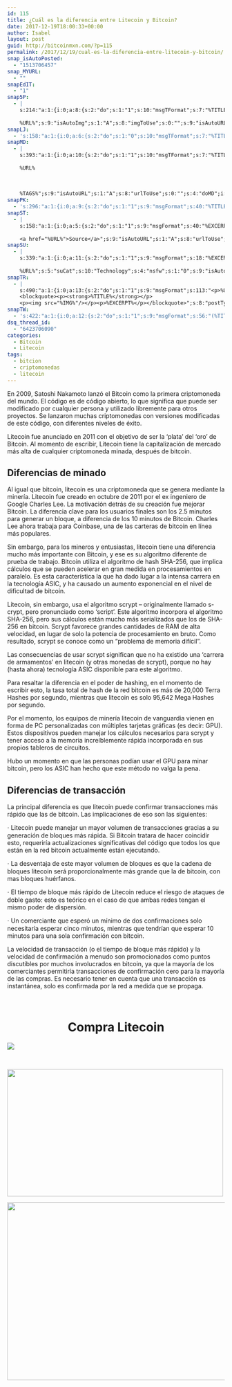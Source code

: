 ```yaml
---
id: 115
title: ¿Cuál es la diferencia entre Litecoin y Bitcoin?
date: 2017-12-19T18:00:33+00:00
author: Isabel
layout: post
guid: http://bitcoinmxn.com/?p=115
permalink: /2017/12/19/cual-es-la-diferencia-entre-litecoin-y-bitcoin/
snap_isAutoPosted:
  - "1513706457"
snap_MYURL:
  - ""
snapEdIT:
  - "1"
snap5P:
  - |
    s:214:"a:1:{i:0;a:8:{s:2:"do";s:1:"1";s:10:"msgTFormat";s:7:"%TITLE%";s:9:"msgFormat";s:18:"%EXCERPT%
    
    %URL%";s:9:"isAutoImg";s:1:"A";s:8:"imgToUse";s:0:"";s:9:"isAutoURL";s:1:"A";s:8:"urlToUse";s:0:"";s:4:"do5P";i:0;}}";
snapLJ:
  - 's:158:"a:1:{i:0;a:6:{s:2:"do";s:1:"0";s:10:"msgTFormat";s:7:"%TITLE%";s:9:"msgFormat";s:9:"%EXCERPT%";s:9:"isAutoURL";s:1:"A";s:8:"urlToUse";s:0:"";s:4:"doLJ";i:0;}}";'
snapMD:
  - |
    s:393:"a:1:{i:0;a:10:{s:2:"do";s:1:"1";s:10:"msgTFormat";s:7:"%TITLE%";s:9:"msgFormat";s:32:"%EXCERPT%
    
    %URL%
    
    
    
    %TAGS%";s:9:"isAutoURL";s:1:"A";s:8:"urlToUse";s:0:"";s:4:"doMD";i:0;s:8:"isPosted";s:1:"1";s:4:"pgID";s:12:"78cdcaa6dadd";s:7:"postURL";s:95:"https://medium.com/@BitcoinMXN/cu%C3%A1l-es-la-diferencia-entre-litecoin-y-bitcoin-78cdcaa6dadd";s:5:"pDate";s:19:"2017-12-19 18:00:37";}}";
snapPK:
  - 's:296:"a:1:{i:0;a:9:{s:2:"do";s:1:"1";s:9:"msgFormat";s:40:"%TITLE% - %URL% #bitcoin #mexico #crypto";s:9:"isAutoURL";s:1:"A";s:8:"urlToUse";s:0:"";s:4:"doPK";i:0;s:8:"isPosted";s:1:"1";s:4:"pgID";i:1364079446;s:7:"postURL";s:30:"https://www.plurk.com/p/mk4yfq";s:5:"pDate";s:19:"2017-12-19 18:00:40";}}";'
snapST:
  - |
    s:158:"a:1:{i:0;a:5:{s:2:"do";s:1:"1";s:9:"msgFormat";s:40:"%EXCERPT%
    
    <a href="%URL%">Source</a>";s:9:"isAutoURL";s:1:"A";s:8:"urlToUse";s:0:"";s:4:"doST";i:0;}}";
snapSU:
  - |
    s:339:"a:1:{i:0;a:11:{s:2:"do";s:1:"1";s:9:"msgFormat";s:18:"%EXCERPT%
    
    %URL%";s:5:"suCat";s:10:"Technology";s:4:"nsfw";s:1:"0";s:9:"isAutoURL";s:1:"A";s:8:"urlToUse";s:0:"";s:4:"doSU";i:0;s:8:"isPosted";s:1:"1";s:4:"pgID";s:6:"9t3fwV";s:7:"postURL";s:45:"http://www.stumbleupon.com/su/9t3fwV/comments";s:5:"pDate";s:19:"2017-12-19 18:00:55";}}";
snapTR:
  - |
    s:490:"a:1:{i:0;a:13:{s:2:"do";s:1:"1";s:9:"msgFormat";s:113:"<p>%URL%</p>
    <blockquote><p><strong>%TITLE%</strong></p>
    <p><img src="%IMG%"/></p><p>%EXCERPT%</p></blockquote>";s:8:"postType";s:1:"T";s:10:"msgTFormat";s:7:"%TITLE%";s:9:"isAutoImg";s:1:"A";s:8:"imgToUse";s:0:"";s:9:"isAutoURL";s:1:"A";s:8:"urlToUse";s:0:"";s:4:"doTR";i:0;s:8:"isPosted";s:1:"1";s:4:"pgID";i:168721325813;s:7:"postURL";s:46:"http://bitcoinmxn.tumblr.com/post/168721325813";s:5:"pDate";s:19:"2017-12-19 18:00:57";}}";
snapTW:
  - 's:422:"a:1:{i:0;a:12:{s:2:"do";s:1:"1";s:9:"msgFormat";s:56:"(%TITLE%) - %URL% #bitcoinmxn #espanolbitcoin #bitcoinla";s:8:"attchImg";s:1:"1";s:9:"isAutoImg";s:1:"A";s:8:"imgToUse";s:0:"";s:9:"isAutoURL";s:1:"A";s:8:"urlToUse";s:0:"";s:4:"doTW";i:0;s:8:"isPosted";s:1:"1";s:4:"pgID";s:18:"943179363167727616";s:7:"postURL";s:57:"https://twitter.com/mxn_bitcoin/status/943179363167727616";s:5:"pDate";s:19:"2017-12-19 18:00:58";}}";'
dsq_thread_id:
  - "6423706090"
categories:
  - Bitcoin
  - Litecoin
tags:
  - bitcion
  - criptomonedas
  - litecoin
---
```

En 2009, Satoshi Nakamoto lanzó el Bitcoin como la primera criptomoneda del mundo. El código es de código abierto, lo que significa que puede ser modificado por cualquier persona y utilizado libremente para otros proyectos. Se lanzaron muchas criptomonedas con versiones modificadas de este código, con diferentes niveles de éxito.

Litecoin fue anunciado en 2011 con el objetivo de ser la &#8216;plata&#8217; del &#8216;oro&#8217; de Bitcoin. Al momento de escribir, Litecoin tiene la capitalización de mercado más alta de cualquier criptomoneda minada, después de bitcoin.

<h2 class="western" lang="es-VE">
  Diferencias de minado
</h2>

Al igual que bitcoin, litecoin es una criptomoneda que se genera mediante la minería. Litecoin fue creado en octubre de 2011 por el ex ingeniero de Google Charles Lee. La motivación detrás de su creación fue mejorar Bitcoin. La diferencia clave para los usuarios finales son los 2.5 minutos para generar un bloque, a diferencia de los 10 minutos de Bitcoin. Charles Lee ahora trabaja para Coinbase, una de las carteras de bitcoin en línea más populares.

Sin embargo, para los mineros y entusiastas, litecoin tiene una diferencia mucho más importante con Bitcoin, y ese es su algoritmo diferente de prueba de trabajo. Bitcoin utiliza el algoritmo de hash SHA-256, que implica cálculos que se pueden acelerar en gran medida en procesamientos en paralelo. Es esta característica la que ha dado lugar a la intensa carrera en la tecnología ASIC, y ha causado un aumento exponencial en el nivel de dificultad de bitcoin.

Litecoin, sin embargo, usa el algoritmo scrypt &#8211; originalmente llamado s-crypt, pero pronunciado como &#8216;script&#8217;. Este algoritmo incorpora el algoritmo SHA-256, pero sus cálculos están mucho más serializados que los de SHA-256 en bitcoin. Scrypt favorece grandes cantidades de RAM de alta velocidad, en lugar de solo la potencia de procesamiento en bruto. Como resultado, scrypt se conoce como un &#8220;problema de memoria difícil&#8221;.

Las consecuencias de usar scrypt significan que no ha existido una &#8216;carrera de armamentos&#8217; en litecoin (y otras monedas de scrypt), porque no hay (hasta ahora) tecnología ASIC disponible para este algoritmo.

Para resaltar la diferencia en el poder de hashing, en el momento de escribir esto, la tasa total de hash de la red bitcoin es más de 20,000 Terra Hashes por segundo, mientras que litecoin es solo 95,642 Mega Hashes por segundo.

Por el momento, los equipos de minería litecoin de vanguardia vienen en forma de PC personalizadas con múltiples tarjetas gráficas (es decir: GPU). Estos dispositivos pueden manejar los cálculos necesarios para scrypt y tener acceso a la memoria increíblemente rápida incorporada en sus propios tableros de circuitos.

Hubo un momento en que las personas podían usar el GPU para minar bitcoin, pero los ASIC han hecho que este método no valga la pena.

<h2 class="western" lang="es-VE">
  Diferencias de transacción
</h2>

La principal diferencia es que litecoin puede confirmar transacciones más rápido que las de bitcoin. Las implicaciones de eso son las siguientes:

<span style="font-family: Symbol, serif;">·</span> Litecoin puede manejar un mayor volumen de transacciones gracias a su generación de bloques más rápida. Si Bitcoin tratara de hacer coincidir esto, requeriría actualizaciones significativas del código que todos los que están en la red bitcoin actualmente están ejecutando.

<span style="font-family: Symbol, serif;">·</span> La desventaja de este mayor volumen de bloques es que la cadena de bloques litecoin será proporcionalmente más grande que la de bitcoin, con mas bloques huérfanos.

<span style="font-family: Symbol, serif;">·</span> El tiempo de bloque más rápido de Litecoin reduce el riesgo de ataques de doble gasto: esto es teórico en el caso de que ambas redes tengan el mismo poder de dispersión.

<span style="font-family: Symbol, serif;">·</span> Un comerciante que esperó un mínimo de dos confirmaciones solo necesitaría esperar cinco minutos, mientras que tendrían que esperar 10 minutos para una sola confirmación con bitcoin.

La velocidad de transacción (o el tiempo de bloque más rápido) y la velocidad de confirmación a menudo son promocionados como puntos discutibles por muchos involucrados en bitcoin, ya que la mayoría de los comerciantes permitiría transacciones de confirmación cero para la mayoría de las compras. Es necesario tener en cuenta que una transacción es instantánea, solo es confirmada por la red a medida que se propaga.

&nbsp;

<h1 style="text-align: center;">
  Compra Litecoin
</h1>

[<img class="aligncenter" src="https://i.imgur.com/W8KoAFH.png" />](https://www.binance.com/?ref=20152199)

&nbsp;

[<img class="aligncenter" src="https://i.imgur.com/OdQZJ9U.png" alt="" width="500" height="294" />](https://mercatox.com/?referrer=211537)

[<img class="aligncenter" src="https://i.imgur.com/FmlKTfR.jpg" alt="" width="723" height="411" />](https://hitbtc.com/?ref_id=5a4d861956ccd)

&nbsp;